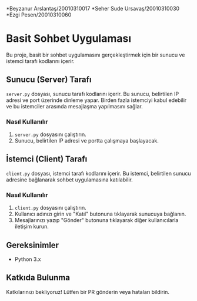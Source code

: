 *Beyzanur Arslantaş/20010310017      *Seher Sude Ursavaş/20010310030      *Ezgi Pesen/20010310060

# Basit Sohbet Uygulaması

Bu proje, basit bir sohbet uygulamasını gerçekleştirmek için bir sunucu ve istemci tarafı kodlarını içerir.

## Sunucu (Server) Tarafı

`server.py` dosyası, sunucu tarafı kodlarını içerir. Bu sunucu, belirtilen IP adresi ve port üzerinde dinleme yapar. Birden fazla istemciyi kabul edebilir ve bu istemciler arasında mesajlaşma yapılmasını sağlar.

### Nasıl Kullanılır

1. `server.py` dosyasını çalıştırın.
2. Sunucu, belirtilen IP adresi ve portta çalışmaya başlayacak.

## İstemci (Client) Tarafı

`client.py` dosyası, istemci tarafı kodlarını içerir. Bu istemci, belirtilen sunucu adresine bağlanarak sohbet uygulamasına katılabilir.

### Nasıl Kullanılır

1. `client.py` dosyasını çalıştırın.
2. Kullanıcı adınızı girin ve "Katıl" butonuna tıklayarak sunucuya bağlanın.
3. Mesajlarınızı yazıp "Gönder" butonuna tıklayarak diğer kullanıcılarla iletişim kurun.

## Gereksinimler

- Python 3.x

## Katkıda Bulunma

Katkılarınızı bekliyoruz! Lütfen bir PR gönderin veya hataları bildirin.


